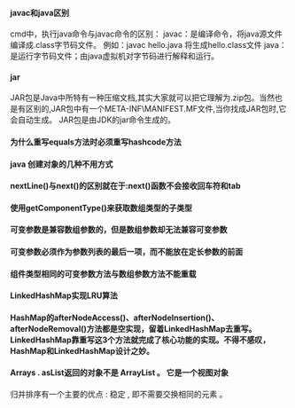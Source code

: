 ####  javac和java区别
cmd中，执行java命令与javac命令的区别：
javac：是编译命令，将java源文件编译成.class字节码文件。
例如：javac hello.java 
将生成hello.class文件
java：是运行字节码文件；由java虚拟机对字节码进行解释和运行。
#### jar
JAR包是Java中所特有一种压缩文档,其实大家就可以把它理解为.zip包。当然也是有区别的,JAR包中有一个META-INF\MANIFEST.MF文件,当你找成JAR包时,它会自动生成。
JAR包是由JDK的jar命令生成的。
####  为什么重写equals方法时必须重写hashcode方法
#### java 创建对象的几种不用方式
#### nextLine()与next()的区别就在于:next()函数不会接收回车符和tab
#### 使用getComponentType()来获取数组类型的子类型
#### 可变参数是兼容数组参数的，但是数组参数却无法兼容可变参数
#### 可变参数必须作为参数列表的最后一项，而不能放在定长参数的前面
#### 组件类型相同的可变参数方法与数组参数方法不能重载
#### LinkedHashMap实现LRU算法
#### HashMap的afterNodeAccess()、afterNodeInsertion()、afterNodeRemoval()方法都是空实现，留着LinkedHashMap去重写。LinkedHashMap靠重写这3个方法就完成了核心功能的实现。不得不感叹，HashMap和LinkedHashMap设计之妙。
#### Arrays . asList返回的对象不是 ArrayList 。 它是一个视图对象
归并排序有一个主要的优点 : 稳定 , 即不需要交换相同的元素 。
<!--stackedit_data:
eyJoaXN0b3J5IjpbLTU0MTM3MzEwLDE2OTM1MTg0MDIsLTExND
M0NjEwMzAsMTc2MDkyMzc5MCwtNDE0NDg2MDY3LC0xNDExNjI3
NDY0LDY2NjMwNzcyNiwtOTgxMjk4MjIsLTE3MDgzODY5OTZdfQ
==
-->